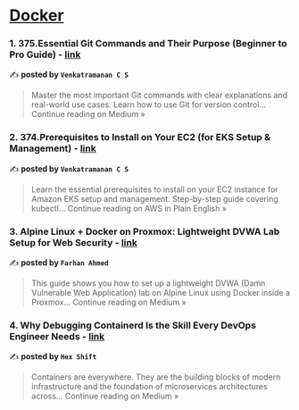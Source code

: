 
<h1><a href=https://medium.com/tag/docker/recommended target="_blank" rel="noopener noreferrer">Docker</a></h1>
<h3>1. 375.Essential Git Commands and Their Purpose (Beginner to Pro Guide) - <a href="https://medium.com/@venkatvk46/375-essential-git-commands-and-their-purpose-beginner-to-pro-guide-3ef3c6353a3b?source=rss------docker-5" target="_blank" rel="noopener noreferrer">link</a></h3>

✍️ **posted by `Venkatramanan C S`**

<blockquote>Master the most important Git commands with clear explanations and real-world use cases. Learn how to use Git for version control…
Continue reading on Medium »</blockquote>

<h3>2. 374.Prerequisites to Install on Your EC2 (for EKS Setup & Management) - <a href="https://aws.plainenglish.io/374-prerequisites-to-install-on-your-ec2-for-eks-setup-management-0af295192169?source=rss------docker-5" target="_blank" rel="noopener noreferrer">link</a></h3>

✍️ **posted by `Venkatramanan C S`**

<blockquote>Learn the essential prerequisites to install on your EC2 instance for Amazon EKS setup and management. Step-by-step guide covering kubectl…
Continue reading on AWS in Plain English »</blockquote>

<h3>3. Alpine Linux + Docker on Proxmox: Lightweight DVWA Lab Setup for Web Security - <a href="https://0xf4r.medium.com/alpine-linux-docker-on-proxmox-lightweight-dvwa-lab-setup-for-web-security-a934c6bf73a0?source=rss------docker-5" target="_blank" rel="noopener noreferrer">link</a></h3>

✍️ **posted by `Farhan Ahmed`**

<blockquote>This guide shows you how to set up a lightweight DVWA (Damn Vulnerable Web Application) lab on Alpine Linux using Docker inside a Proxmox…
Continue reading on Medium »</blockquote>

<h3>4. Why Debugging Containerd Is the Skill Every DevOps Engineer Needs - <a href="https://hexshift.medium.com/why-debugging-containerd-is-the-skill-every-devops-engineer-needs-340cf8b4297b?source=rss------docker-5" target="_blank" rel="noopener noreferrer">link</a></h3>

✍️ **posted by `Hex Shift`**

<blockquote>Containers are everywhere. They are the building blocks of modern infrastructure and the foundation of microservices architectures across…
Continue reading on Medium »</blockquote>

